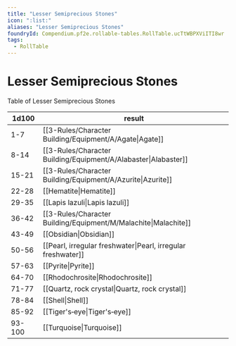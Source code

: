 ```yaml
---
title: "Lesser Semiprecious Stones"
icon: ":list:"
aliases: "Lesser Semiprecious Stones"
foundryId: Compendium.pf2e.rollable-tables.RollTable.ucTtWBPXViITI8wr
tags:
  - RollTable
---
```


# Lesser Semiprecious Stones
Table of Lesser Semiprecious Stones

| 1d100 | result |
|------|--------|
| 1-7 | [[3-Rules/Character Building/Equipment/A/Agate\|Agate]] |
| 8-14 | [[3-Rules/Character Building/Equipment/A/Alabaster\|Alabaster]] |
| 15-21 | [[3-Rules/Character Building/Equipment/A/Azurite\|Azurite]] |
| 22-28 | [[Hematite\|Hematite]] |
| 29-35 | [[Lapis lazuli\|Lapis lazuli]] |
| 36-42 | [[3-Rules/Character Building/Equipment/M/Malachite\|Malachite]] |
| 43-49 | [[Obsidian\|Obsidian]] |
| 50-56 | [[Pearl, irregular freshwater\|Pearl, irregular freshwater]] |
| 57-63 | [[Pyrite\|Pyrite]] |
| 64-70 | [[Rhodochrosite\|Rhodochrosite]] |
| 71-77 | [[Quartz, rock crystal\|Quartz, rock crystal]] |
| 78-84 | [[Shell\|Shell]] |
| 85-92 | [[Tiger's‑eye\|Tiger's‑eye]] |
| 93-100 | [[Turquoise\|Turquoise]] |
